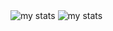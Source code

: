 <img src="https://github-readme-stats.vercel.app/api?username=satviktiwari&&show_icons=true&theme=algolia" title="my stats">

<img src="https://github-readme-stats.vercel.app/api/top-langs/?username=satviktiwari&&show_icons=true&title_color=ffffff&icon_color=bb2acf&text_color=daf7dc&bg_color=151515"  title="my stats">
